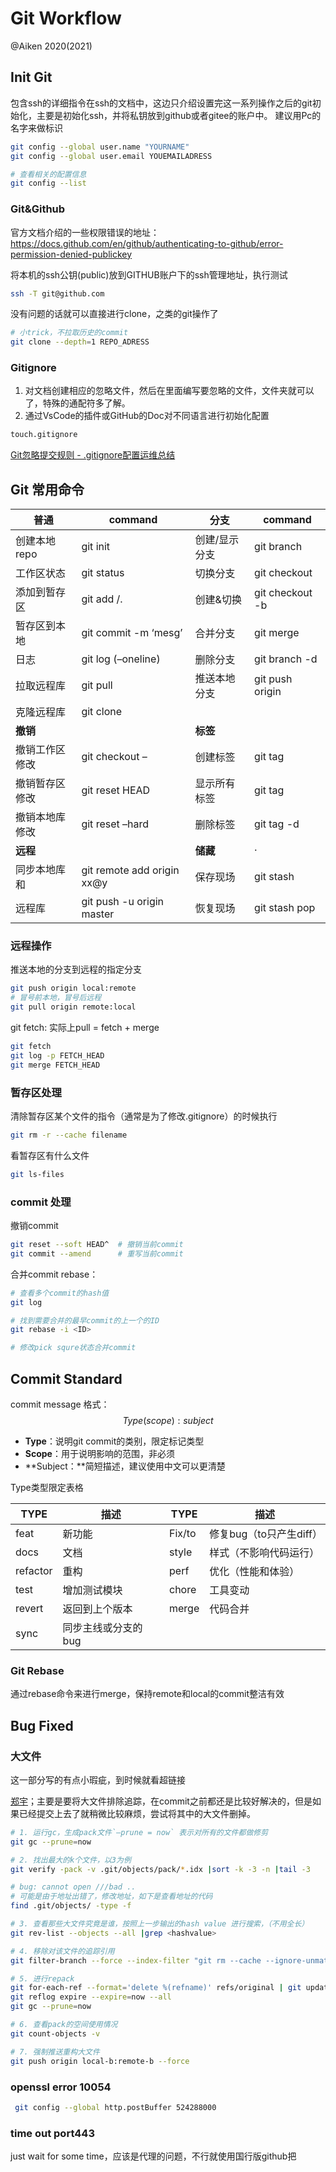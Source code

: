 # Git Workflow

@Aiken 2020(2021)

## Init Git

包含ssh的详细指令在ssh的文档中，这边只介绍设置完这一系列操作之后的git初始化，主要是初始化ssh，并将私钥放到github或者gitee的账户中。
建议用Pc的名字来做标识

```bash
git config --global user.name "YOURNAME"
git config --global user.email YOUEMAILADRESS

# 查看相关的配置信息
git config --list
```

### Git&Github

官方文档介绍的一些权限错误的地址：<https://docs.github.com/en/github/authenticating-to-github/error-permission-denied-publickey>

将本机的ssh公钥(public)放到GITHUB账户下的ssh管理地址，执行测试

```bash
ssh -T git@github.com
```

没有问题的话就可以直接进行clone，之类的git操作了

```bash
# 小trick，不拉取历史的commit
git clone --depth=1 REPO_ADRESS
```

### Gitignore

1. 对文档创建相应的忽略文件，然后在里面编写要忽略的文件，文件夹就可以了，特殊的通配符多了解。
2. 通过VsCode的插件或GitHub的Doc对不同语言进行初始化配置

```bash
touch.gitignore
```

[Git忽略提交规则 - .gitignore配置运维总结](https://www.cnblogs.com/kevingrace/p/5690241.html)

## Git 常用命令

| 普通           | command                          | 分支          | command                  |
| -------------- | -------------------------------- | ------------- | ------------------------ |
| 创建本地repo   | git init                         | 创建/显示分支 | git branch <name>        |
| 工作区状态     | git status                       | 切换分支      | git checkout <branch>    |
| 添加到暂存区   | git add <file>/.                 | 创建&切换     | git checkout -b <name>   |
| 暂存区到本地   | git commit -m ‘mesg’             | 合并分支      | git merge <branch>       |
| 日志           | git log (–oneline)               | 删除分支      | git branch -d            |
| 拉取远程库     | git pull                         | 推送本地分支  | git push origin <branch> |
| 克隆远程库     | git clone                        |               |                          |
| **撤销**       |                                  | **标签**      |                          |
| 撤销工作区修改 | git checkout – <file-name>       | 创建标签      | git tag <tag-name>       |
| 撤销暂存区修改 | git reset HEAD <file-name>       | 显示所有标签  | git tag                  |
| 撤销本地库修改 | git reset –hard <commitID>       | 删除标签      | git tag -d <tag>         |
| **远程**       |                                  | **储藏**      | ·                        |
| 同步本地库和   | git remote add origin xx@y<repo> | 保存现场      | git stash                |
| 远程库         | git push -u origin master        | 恢复现场      | git stash pop            |

### 远程操作

推送本地的分支到远程的指定分支

  ```bash
git push origin local:remote
# 冒号前本地，冒号后远程
git pull origin remote:local
  ```

git fetch: 实际上pull = fetch + merge

  ```bash
git fetch
git log -p FETCH_HEAD
git merge FETCH_HEAD
  ```

### 暂存区处理

清除暂存区某个文件的指令（通常是为了修改.gitignore）的时候执行

```bash
git rm -r --cache filename
```

看暂存区有什么文件

```bash
git ls-files
```

### commit 处理

撤销commit

```bash
git reset --soft HEAD^  # 撤销当前commit
git commit --amend      # 重写当前commit
```

合并commit rebase：

```bash
# 查看多个commit的hash值
git log

# 找到需要合并的最早commit的上一个的ID
git rebase -i <ID>

# 修改pick squre状态合并commit
```

## Commit Standard

commit message 格式：
$$
Type(scope):subject
$$

- **Type**：说明git commit的类别，限定标记类型
- **Scope**：用于说明影响的范围，非必须
- **Subject：**简短描述，建议使用中文可以更清楚

Type类型限定表格

| TYPE     | 描述                | TYPE   | 描述                    |
| -------- | ------------------- | ------ | ----------------------- |
| feat     | 新功能              | Fix/to | 修复bug（to只产生diff） |
| docs     | 文档                | style  | 样式（不影响代码运行）  |
| refactor | 重构                | perf   | 优化（性能和体验）      |
| test     | 增加测试模块        | chore  | 工具变动                |
| revert   | 返回到上个版本      | merge  | 代码合并                |
| sync     | 同步主线或分支的bug |        |                         |

### Git Rebase

通过rebase命令来进行merge，保持remote和local的commit整洁有效

## Bug Fixed

### 大文件

这一部分写的有点小瑕疵，到时候就看超链接

[郑宇](https://www.zhihu.com/question/29769130/answer/315745139)；主要是要将大文件排除追踪，在commit之前都还是比较好解决的，但是如果已经提交上去了就稍微比较麻烦，尝试将其中的大文件删掉。

```bash
# 1. 运行gc，生成pack文件`–prune = now` 表示对所有的文件都做修剪
git gc --prune=now

# 2. 找出最大的k个文件，以3为例
git verify -pack -v .git/objects/pack/*.idx |sort -k -3 -n |tail -3

# bug: cannot open ///bad ..
# 可能是由于地址出错了，修改地址，如下是查看地址的代码
find .git/objects/ -type -f

# 3. 查看那些大文件究竟是谁，按照上一步输出的hash value 进行搜索，（不用全长）
git rev-list --objects --all |grep <hashvalue>

# 4. 移除对该文件的追踪引用
git filter-branch --force --index-filter "git rm --cache --ignore-unmatch '<FILENAME HERER>'" --prune-empty --tag-name-filter cat -- --all

# 5. 进行repack
git for-each-ref --format='delete %(refname)' refs/original | git update-ref --stdin
git reflog expire --expire=now --all
git gc --prune=now

# 6. 查看pack的空间使用情况
git count-objects -v

# 7. 强制推送重构大文件
git push origin local-b:remote-b --force
```

### openssl error 10054

```bash
 git config --global http.postBuffer 524288000
```

### time out port443

just wait for some time，应该是代理的问题，不行就使用国行版github把
